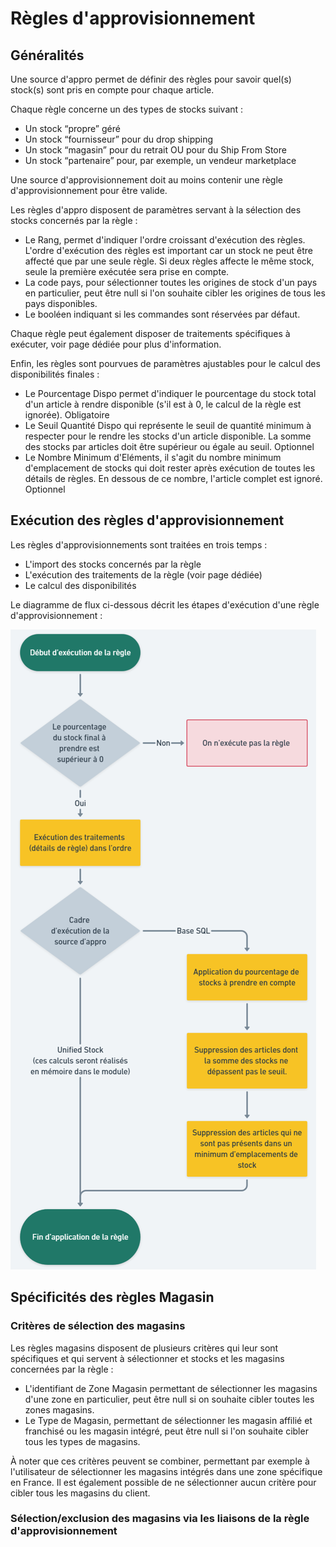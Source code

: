 # Règles d'approvisionnement

## Généralités

Une source d'appro permet de définir des règles pour savoir quel(s) stock(s) sont pris en compte pour chaque article.

Chaque règle concerne un des types de stocks suivant :
- Un stock “propre” géré
- Un stock “fournisseur” pour du drop shipping
- Un stock “magasin” pour du retrait OU pour du Ship From Store
- Un stock “partenaire” pour, par exemple, un vendeur marketplace

Une source d'approvisionnement doit au moins contenir une règle d'approvisionnement pour être valide.

Les règles d'appro disposent de paramètres servant à la sélection des stocks concernés par la règle :

- Le Rang, permet d'indiquer l'ordre croissant d'exécution des règles. L'ordre d'exécution des règles est important car un stock ne peut être affecté que par une seule règle. Si deux règles affecte le même stock, seule la première exécutée sera prise en compte.
- La code pays, pour sélectionner toutes les origines de stock d'un pays en particulier, peut être null si l'on souhaite cibler les origines de tous les pays disponibles.
- Le booléen indiquant si les commandes sont réservées par défaut.

Chaque règle peut également disposer de traitements spécifiques à exécuter, voir page dédiée pour plus d'information.

Enfin, les règles sont pourvues de paramètres ajustables pour le calcul des disponibilités finales :
- Le Pourcentage Dispo permet d'indiquer le pourcentage du stock total d'un article à rendre disponible (s'il est à 0, le calcul de la règle est ignorée). Obligatoire
- Le Seuil Quantité Dispo qui représente le seuil de quantité minimum à respecter pour le rendre les stocks d'un article disponible. La somme des stocks par articles doit être supérieur ou égale au seuil. Optionnel
- Le Nombre Minimum d'Eléments, il s'agit du nombre minimum d'emplacement de stocks qui doit rester après exécution de toutes les détails de règles. En dessous de ce nombre, l'article complet est ignoré. Optionnel

## Exécution des règles d'approvisionnement

Les règles d'approvisionnements sont traitées en trois temps :
- L'import des stocks concernés par la règle
- L'exécution des traitements de la règle (voir page dédiée)
- Le calcul des disponibilités

Le diagramme de flux ci-dessous décrit les étapes d'exécution d'une règle d'approvisionnement :

![Diagramme de flux règle d'approvisionnement](img/ExecutionRegleAppro.png)

## Spécificités des règles Magasin

### Critères de sélection des magasins

Les règles magasins disposent de plusieurs critères qui leur sont spécifiques et qui servent à sélectionner et stocks et les magasins concernées par la règle :
- L'identifiant de Zone Magasin permettant de sélectionner les magasins d'une zone en particulier, peut être null si on souhaite cibler toutes les zones magasins.
- Le Type de Magasin, permettant de sélectionner les magasin affilié et franchisé ou les magasin intégré, peut être null si l'on souhaite cibler tous les types de magasins.

À noter que ces critères peuvent se combiner, permettant par exemple à l'utilisateur de sélectionner les magasins intégrés dans une zone spécifique en France. Il est également possible de ne sélectionner aucun critère pour cibler tous les magasins du client.

### Sélection/exclusion des magasins via les liaisons de la règle d'approvisionnement


